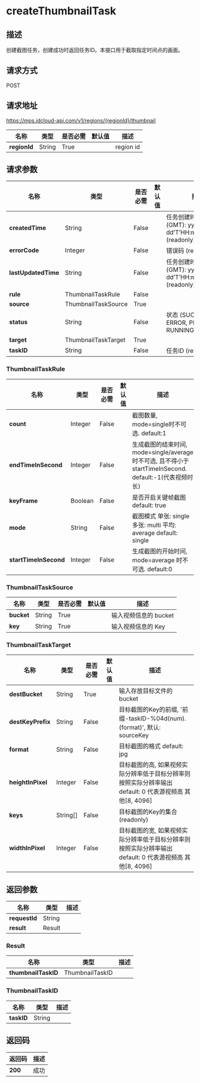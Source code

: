 # createThumbnailTask


## 描述
创建截图任务，创建成功时返回任务ID。本接口用于截取指定时间点的画面。

## 请求方式
POST

## 请求地址
https://mps.jdcloud-api.com/v1/regions/{regionId}/thumbnail

|名称|类型|是否必需|默认值|描述|
|---|---|---|---|---|
|**regionId**|String|True||region id|

## 请求参数
|名称|类型|是否必需|默认值|描述|
|---|---|---|---|---|
|**createdTime**|String|False||任务创建时间 时间格式(GMT): yyyy-MM-dd’T’HH:mm:ss.SSS’Z’  (readonly)|
|**errorCode**|Integer|False||错误码 (readonly)|
|**lastUpdatedTime**|String|False||任务创建时间 时间格式(GMT): yyyy-MM-dd’T’HH:mm:ss.SSS’Z’  (readonly)|
|**rule**|ThumbnailTaskRule|False|||
|**source**|ThumbnailTaskSource|True|||
|**status**|String|False||状态 (SUCCESS, ERROR, PENDDING, RUNNING) (readonly)|
|**target**|ThumbnailTaskTarget|True|||
|**taskID**|String|False||任务ID (readonly)|

### <a name="ThumbnailTaskRule">ThumbnailTaskRule</a>
|名称|类型|是否必需|默认值|描述|
|---|---|---|---|---|
|**count**|Integer|False||截图数量, mode=single时不可选. default:1|
|**endTimeInSecond**|Integer|False||生成截图的结束时间, mode=single/average时不可选, 且不得小于startTimeInSecond. default:-1(代表视频时长)|
|**keyFrame**|Boolean|False||是否开启关键帧截图 default: true|
|**mode**|String|False||截图模式 单张: single 多张: multi 平均: average default: single|
|**startTimeInSecond**|Integer|False||生成截图的开始时间, mode=average 时不可选. default:0|
### <a name="ThumbnailTaskSource">ThumbnailTaskSource</a>
|名称|类型|是否必需|默认值|描述|
|---|---|---|---|---|
|**bucket**|String|True||输入视频信息的 bucket|
|**key**|String|True||输入视频信息的 Key|
### <a name="ThumbnailTaskTarget">ThumbnailTaskTarget</a>
|名称|类型|是否必需|默认值|描述|
|---|---|---|---|---|
|**destBucket**|String|True||输入存放目标文件的 bucket|
|**destKeyPrefix**|String|False||目标截图的Key的前缀, '前缀-taskID-%04d(num).(format)', 默认: sourceKey|
|**format**|String|False||目标截图的格式 default: jpg|
|**heightInPixel**|Integer|False||目标截图的高, 如果视频实际分辨率低于目标分辨率则按照实际分辨率输出 default: 0 代表源视频高 其他[8, 4096]|
|**keys**|String[]|False||目标截图的Key的集合 (readonly)|
|**widthInPixel**|Integer|False||目标截图的宽, 如果视频实际分辨率低于目标分辨率则按照实际分辨率输出 default: 0 代表源视频高 其他[8, 4096]|

## 返回参数
|名称|类型|描述|
|---|---|---|
|**requestId**|String||
|**result**|Result||


### <a name="Result">Result</a>
|名称|类型|描述|
|---|---|---|
|**thumbnailTaskID**|ThumbnailTaskID||
### <a name="ThumbnailTaskID">ThumbnailTaskID</a>
|名称|类型|描述|
|---|---|---|
|**taskID**|String||

## 返回码
|返回码|描述|
|---|---|
|**200**|成功|
